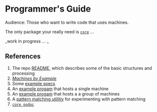 # Programmer's Guide

Audience: Those who want to write code that uses machines.

The only package your really need is [`core`](../core) ...

_work in progress ... _

## References

1. The repo [README](../README.md), which describes some of the basic structures and processing
1. [_Machines by Example_](by-example.md)
1. Some [example specs](../specs)
1. An [example progam](../cmd/msimple) that hosts a single machine
1. An [example progam](../cmd/mcrew) that hosts a a group of machines
1. A [pattern matching utilitiy](../cmd/patmatch) for experimenting with pattern matching
1. [`core godoc`](https://godoc.org/github.com/Comcast/sheens/core)
